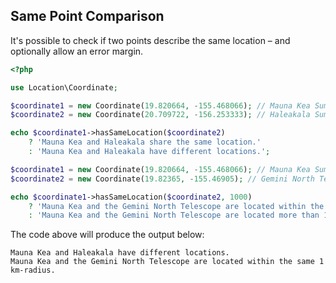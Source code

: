 ## Same Point Comparison

It's possible to check if two points describe the same location – and optionally allow an error margin.

``` php
<?php

use Location\Coordinate;

$coordinate1 = new Coordinate(19.820664, -155.468066); // Mauna Kea Summit
$coordinate2 = new Coordinate(20.709722, -156.253333); // Haleakala Summit

echo $coordinate1->hasSameLocation($coordinate2)
    ? 'Mauna Kea and Haleakala share the same location.'
    : 'Mauna Kea and Haleakala have different locations.';

$coordinate1 = new Coordinate(19.820664, -155.468066); // Mauna Kea Summit
$coordinate2 = new Coordinate(19.82365, -155.46905); // Gemini North Telescope

echo $coordinate1->hasSameLocation($coordinate2, 1000)
    ? 'Mauna Kea and the Gemini North Telescope are located within the same 1 km-radius.'
    : 'Mauna Kea and the Gemini North Telescope are located more than 1 km apart.';
```

The code above will produce the output below:

``` plaintext
Mauna Kea and Haleakala have different locations.
Mauna Kea and the Gemini North Telescope are located within the same 1 km-radius.
```
